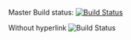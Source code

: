 Master Build status: [![Build Status](http://ec2-54-183-185-186.us-west-1.compute.amazonaws.com/buildStatus/icon?job=iac-policies-master&subject=Master%20build%20duration%20%24%7Bduration%7D)](http://ec2-54-183-185-186.us-west-1.compute.amazonaws.com/job/iac-policies-master/)

Without hyperlink
![Build Status](http://ec2-54-183-185-186.us-west-1.compute.amazonaws.com/buildStatus/icon?job=iac-policies-master&subject=Master%20build%20duration%20%24%7Bduration%7D)
